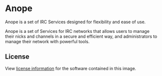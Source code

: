 Anope
=====

Anope is a set of IRC Services designed for flexibility and ease of use.

Anope is a set of Services for IRC networks that allows users to manage their nicks and channels in a secure and efficient way, and administrators to manage their network with powerful tools.

License
-------

View [license information](https://github.com/anope/anope) for the software contained in this image.